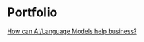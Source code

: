 # Portfolio
[How can AI/Language Models help business?](https://github.com/ai-dialogue-facilitator/how-can-ai-help-business)
